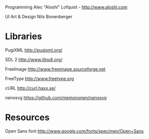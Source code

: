 Programming
	Alec "Aloshi" Lofquist - http://www.aloshi.com

UI Art & Design
	Nils Bonenberger


Libraries
=========

PugiXML
	http://pugixml.org/

SDL 2
	http://www.libsdl.org/

FreeImage
	http://www.freeimage.sourceforge.net

FreeType
	http://www.freetype.org

cURL
	http://curl.haxx.se/

nanosvg
	https://github.com/memononen/nanosvg

Resources
=========

Open Sans font
	http://www.google.com/fonts/specimen/Open+Sans